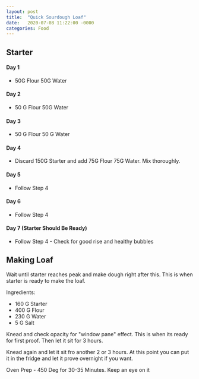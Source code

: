 ```yaml
---
layout: post
title:  "Quick Sourdough Loaf"
date:   2020-07-08 11:22:00 -0000
categories: Food
---
```



## Starter

#### Day 1
* 50G Flour 50G Water

#### Day 2
* 50 G Flour 50G Water

#### Day 3
* 50 G Flour 50 G Water

#### Day 4
* Discard 150G Starter and add 75G Flour 75G Water. Mix thoroughly. 

#### Day 5
* Follow Step 4

#### Day 6 
* Follow Step 4

#### Day 7 (Starter Should Be Ready)
* Follow Step 4 - Check for good rise and healthy bubbles


## Making Loaf
Wait until starter reaches peak and make dough right after this. This is when starter is ready to make the loaf.

Ingredients:
* 160 G Starter
* 400 G Flour
* 230 G Water
* 5 G Salt

Knead and check opacity for "window pane" effect. This is when its ready for first proof. Then let it sit for 3 hours. 

Knead again and let it sit fro another 2 or 3 hours. At this point you can put it in the fridge and let it prove overnight if you want. 

Oven Prep - 450 Deg for 30-35 Minutes. Keep an eye on it


